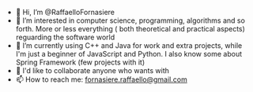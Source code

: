 - 👋 Hi, I’m @RaffaelloFornasiere
- 👀 I’m interested in computer science, programming, algorithms and so forth. More or less everything (
both theoretical and practical aspects) reguarding the software world
- 🌱 I’m currently using C++ and Java for work and extra projects, while I'm just a beginner of JavaScript and Python.
  I also know some about Spring Framework (few projects with it)
- 💞️ I'd like to collaborate anyone who wants with
- 📫 How to reach me: fornasiere.raffaello@gmail.com

<!---
RaffaelloFornasiere/RaffaelloFornasiere is a ✨ special ✨ repository because its `README.md` (this file) appears on your GitHub profile.
You can click the Preview link to take a look at your changes.
--->
